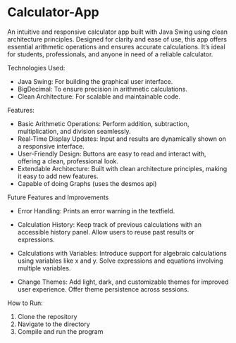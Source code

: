 # Calculator-App
An intuitive and responsive calculator app built with Java Swing using clean architecture principles. Designed for clarity and ease of use, this app offers essential arithmetic operations and ensures accurate calculations. It’s ideal for students, professionals, and anyone in need of a reliable calculator.

Technologies Used: 
 - Java Swing: For building the graphical user interface.
 - BigDecimal: To ensure precision in arithmetic calculations.
 - Clean Architecture: For scalable and maintainable code.


Features:
 - Basic Arithmetic Operations: Perform addition, subtraction, multiplication, and division seamlessly.
 - Real-Time Display Updates: Input and results are dynamically shown on a responsive interface.
 - User-Friendly Design: Buttons are easy to read and interact with, offering a clean, professional look.
 - Extendable Architecture: Built with clean architecture principles, making it easy to add new features.
 - Capable of doing Graphs (uses the desmos api)

Future Features and Improvements
 - Error Handling: Prints an error warning in the textfield.

 - Calculation History:
  Keep track of previous calculations with an accessible history panel.
  Allow users to reuse past results or expressions.

 - Calculations with Variables:
Introduce support for algebraic calculations using variables like x and y.
Solve expressions and equations involving multiple variables.

 - Change Themes:
Add light, dark, and customizable themes for improved user experience.
Offer theme persistence across sessions.

 


How to Run:
1. Clone the repository
2. Navigate to the directory
3. Compile and run the program

   
